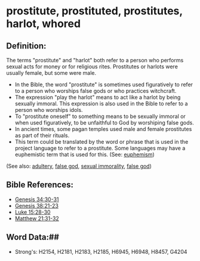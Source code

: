 # prostitute, prostituted, prostitutes, harlot, whored #

## Definition: ##

The terms "prostitute" and "harlot" both refer to a person who performs sexual acts for money or for religious rites. Prostitutes or harlots were usually female, but some were male.

* In the Bible, the word "prostitute" is sometimes used figuratively to refer to a person who worships false gods or who practices witchcraft.
* The expression "play the harlot" means to act like a harlot by being sexually immoral. This expression is also used in the Bible to refer to a person who worships idols.
* To "prostitute oneself" to something means to be sexually immoral or when used figuratively, to be unfaithful to God by worshiping false gods.
* In ancient times, some pagan temples used male and female prostitutes as part of their rituals.
* This term could be translated by the word or phrase that is used in the project language to refer to a prostitute. Some languages may have a euphemistic term that is used for this. (See: [euphemism](rc://en/ta/man/translate/figs-euphemism))

(See also: [adultery](../kt/adultery.md), [false god](../kt/falsegod.md), [sexual immorality](fornication.md), [false god](../kt/falsegod.md))

## Bible References: ##

* [Genesis 34:30-31](rc://en/tn/help/gen/34/30)
* [Genesis 38:21-23](rc://en/tn/help/gen/38/21)
* [Luke 15:28-30](rc://en/tn/help/luk/15/28)
* [Matthew 21:31-32](rc://en/tn/help/mat/21/31)

## Word Data:##

* Strong's: H2154, H2181, H2183, H2185, H6945, H6948, H8457, G4204
